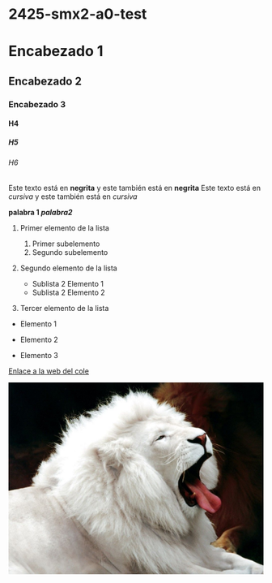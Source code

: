 # 2425-smx2-a0-test


# Encabezado 1
## Encabezado 2 
### Encabezado 3
#### H4
##### H5
###### H6 

Este texto está en **negrita** y este también está en __negrita__
Este texto está en *cursiva* y este también está en _cursiva_

**palabra 1 _palabra2_**

1. Primer elemento de la lista
	1. Primer subelemento
	2. Segundo subelemento
2. Segundo elemento de la lista
	* Sublista 2 Elemento 1
	* Sublista 2 Elemento 2

3. Tercer elemento de la lista

* Elemento 1
- Elemento 2
+ Elemento 3


[Enlace a la web del cole](https://www.fje.edu/ca/fjesuites-bellvitge "Texto opcional")

![leon](https://github.com/pascoarnau/2425-smx2-a0-test/blob/main/leon.jpg "Titulo opcional de la imagen")


